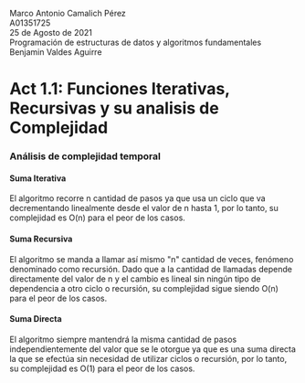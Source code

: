 
  Marco Antonio Camalich Pérez<br />
  A01351725<br />
  25 de Agosto de 2021<br />
  Programación de estructuras de datos y algoritmos fundamentales<br />
  Benjamin Valdes Aguirre<br />
 # Act 1.1: Funciones Iterativas, Recursivas y su analisis de Complejidad<br />
   
### Análisis de complejidad temporal
#### Suma Iterativa
El algoritmo recorre n cantidad de pasos ya que usa un ciclo que va decrementando linealmente desde el valor de n hasta 1, por lo tanto, su complejidad es O(n) para el peor de los casos.

#### Suma Recursiva
El algoritmo se manda a llamar así mismo "n" cantidad de veces, fenómeno denominado como recursión. Dado que a la cantidad de llamadas depende directamente del valor de n y el cambio es lineal sin ningún tipo de dependencia a otro ciclo o recursión, su complejidad sigue siendo O(n) para el peor de los casos.

#### Suma Directa
El algoritmo siempre mantendrá la misma cantidad de pasos independientemente del valor que se le otorgue ya que es una suma directa la que se efectúa sin necesidad de utilizar ciclos o recursión, por lo tanto, su complejidad es O(1) para el peor de los casos.
